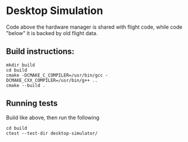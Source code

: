 # Desktop Simulation

Code above the hardware manager is shared with flight code, while code "below" it is backed by old flight data. 

## Build instructions:


```
mkdir build
cd build 
cmake -DCMAKE_C_COMPILER=/usr/bin/gcc -DCMAKE_CXX_COMPILER=/usr/bin/g++ ..
cmake --build .
```

## Running tests

Build like above, then run the following
```
cd build
ctest --test-dir desktop-simulator/
```
